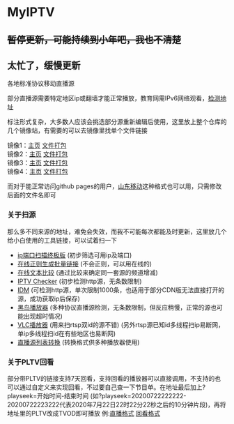 # MyIPTV
## ~~暂停更新，可能持续到小年吧，我也不清楚~~
## 太忙了，缓慢更新
各地标准协议移动直播源

部分直播源需要特定地区ip或翻墙才能正常播放，教育网需IPv6网络观看，[检测地址](http://test-ipv6.com/)

标注形式复杂，大多数人应该会挑选部分源重新编辑后使用，这里放上整个仓库的几个镜像站，有需要的可以去镜像里找单个文件链接

镜像1：[主页](https://hub.fastgit.org/SPX372928/MyIPTV)  [文件打包](https://hub.fastgit.org/SPX372928/MyIPTV/archive/master.zip)  
镜像2：[主页](https://github.wuyanzheshui.workers.dev/SPX372928/MyIPTV)  [文件打包](https://github.wuyanzheshui.workers.dev/SPX372928/MyIPTV/archive/master.zip)  
镜像3：[主页](https://github.bajins.com/SPX372928/MyIPTV)  [文件打包](https://github.bajins.com/SPX372928/MyIPTV/archive/master.zip)  
镜像4：[主页](https://github.rc1844.workers.dev/SPX372928/MyIPTV)  [文件打包](https://github.rc1844.workers.dev/SPX372928/MyIPTV/archive/master.zip) 

而对于能正常访问github pages的用户，[山东移动](https://spx372928.github.io/MyIPTV/%E5%B1%B1%E4%B8%9CSNM%E7%A7%BB%E5%8A%A8CDN%E7%89%88.txt)这种格式也可以用，只需修改后面的文件名即可  
### 关于扫源  
那么多不同来源的地址，难免会失效，而我不可能每次都能及时更新，这里放几个给小白使用的工具链接，可以试着扫一下  
- [ip端口扫描终极版](https://pan.baidu.com/s/1mhQyxhm) (初步筛选可用ip及端口)
- [在线正则生成批量链接](http://tools.jb51.net/aideddesign/ljscq) (不会正则，可以用在线的)
- [在线文本比较](http://wenbenbijiao.renrensousuo.com/) (通过比较来确定同一套源的频道增减)
- [IPTV Checker](http://www.downmsn.com/rjxz/23256.html) (初步检测http源，无条数限制)
- [IDM](http://www.internetdownloadmanager.com/) (可检测http源，单次限制1000条，也适用于部分CDN版无法直接打开的源，成功获取ip后保存)
- [黑鸟播放器](https://guihet.com/blackbird-player.html) (多种协议直播源检测，无条数限制，但反应稍慢，正常的源也可能出现超时情况)
- [VLC播放器](https://vlc.media/) (用来扫rtsp双id的源不错) (另外rtsp源已知id多线程扫ip易断网，单ip多线程扫id在有些地区也易断网)
- [直播源列表转换](https://guihet.com/tvlive-telelist.html) (转换格式供多种播放器使用)
### 关于PLTV回看 
部分带PLTV的链接支持7天回看，支持回看的播放器可以直接调用，不支持的也可以通过自定义来实现回看，不过要自己查一下节目单。在地址最后加上?playseek=开始时间-结束时间 (如?playseek=20200722222222-20200722223222代表2020年7月22日22时22分22秒之后的10分钟片段)，再将地址里的PLTV改成TVOD即可播放 例:[直播格式](http://183.207.248.108/ott.js.chinamobile.com/PLTV/3/224/3221227581/index.m3u8) [回看格式](http://183.207.248.108/ott.js.chinamobile.com/TVOD/3/224/3221227581/index.m3u8?playseek=20200722222222-20200722223222)
